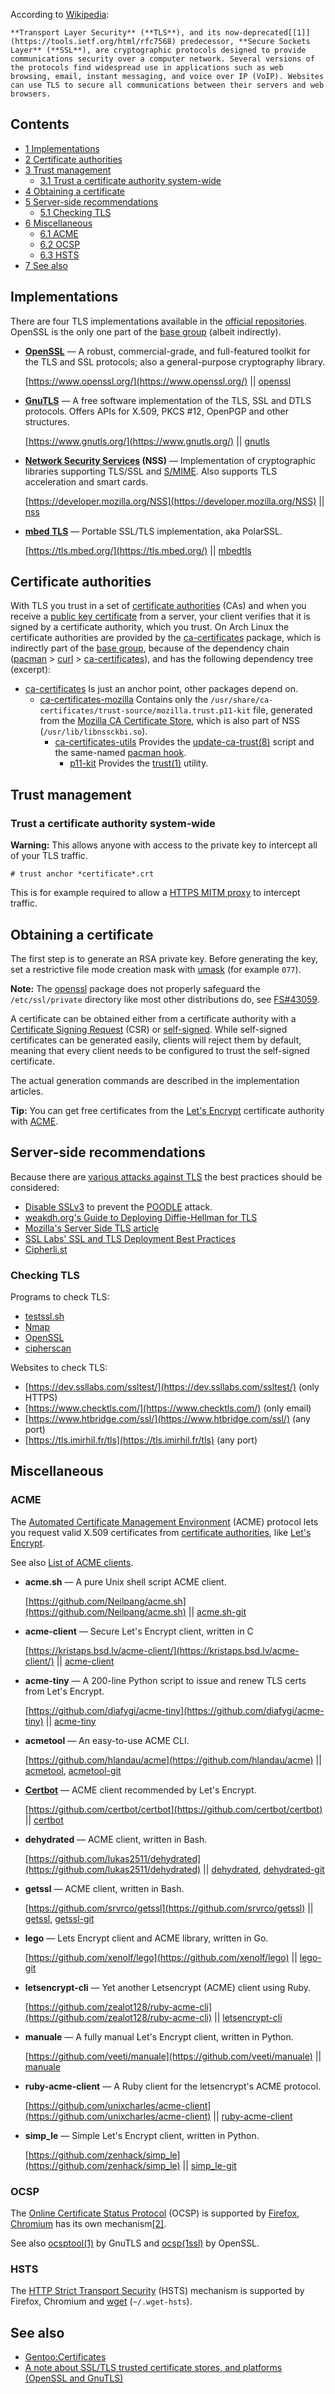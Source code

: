 According to [Wikipedia](https://en.wikipedia.org/wiki/Transport_Layer_Security "wikipedia:Transport Layer Security"):

	**Transport Layer Security** (**TLS**), and its now-deprecated[[1]](https://tools.ietf.org/html/rfc7568) predecessor, **Secure Sockets Layer** (**SSL**), are cryptographic protocols designed to provide communications security over a computer network. Several versions of the protocols find widespread use in applications such as web browsing, email, instant messaging, and voice over IP (VoIP). Websites can use TLS to secure all communications between their servers and web browsers.

## Contents

*   [1 Implementations](#Implementations)
*   [2 Certificate authorities](#Certificate_authorities)
*   [3 Trust management](#Trust_management)
    *   [3.1 Trust a certificate authority system-wide](#Trust_a_certificate_authority_system-wide)
*   [4 Obtaining a certificate](#Obtaining_a_certificate)
*   [5 Server-side recommendations](#Server-side_recommendations)
    *   [5.1 Checking TLS](#Checking_TLS)
*   [6 Miscellaneous](#Miscellaneous)
    *   [6.1 ACME](#ACME)
    *   [6.2 OCSP](#OCSP)
    *   [6.3 HSTS](#HSTS)
*   [7 See also](#See_also)

## Implementations

There are four TLS implementations available in the [official repositories](/index.php/Official_repositories "Official repositories"). OpenSSL is the only one part of the [base group](/index.php/Base_group "Base group") (albeit indirectly).

*   **[OpenSSL](/index.php/OpenSSL "OpenSSL")** — A robust, commercial-grade, and full-featured toolkit for the TLS and SSL protocols; also a general-purpose cryptography library.

	[https://www.openssl.org/](https://www.openssl.org/) || [openssl](https://www.archlinux.org/packages/?name=openssl)

*   **[GnuTLS](/index.php/GnuTLS "GnuTLS")** — A free software implementation of the TLS, SSL and DTLS protocols. Offers APIs for X.509, PKCS #12, OpenPGP and other structures.

	[https://www.gnutls.org/](https://www.gnutls.org/) || [gnutls](https://www.archlinux.org/packages/?name=gnutls)

*   **[Network Security Services](/index.php/Network_Security_Services "Network Security Services") (NSS)** — Implementation of cryptographic libraries supporting TLS/SSL and [S/MIME](https://en.wikipedia.org/wiki/S/MIME "wikipedia:S/MIME"). Also supports TLS acceleration and smart cards.

	[https://developer.mozilla.org/NSS](https://developer.mozilla.org/NSS) || [nss](https://www.archlinux.org/packages/?name=nss)

*   **[mbed TLS](/index.php/Mbed_TLS "Mbed TLS")** — Portable SSL/TLS implementation, aka PolarSSL.

	[https://tls.mbed.org/](https://tls.mbed.org/) || [mbedtls](https://www.archlinux.org/packages/?name=mbedtls)

## Certificate authorities

With TLS you trust in a set of [certificate authorities](https://en.wikipedia.org/wiki/Certificate_authority "wikipedia:Certificate authority") (CAs) and when you receive a [public key certificate](https://en.wikipedia.org/wiki/public_key_certificate "wikipedia:public key certificate") from a server, your client verifies that it is signed by a certificate authority, which you trust. On Arch Linux the certificate authorities are provided by the [ca-certificates](https://www.archlinux.org/packages/?name=ca-certificates) package, which is indirectly part of the [base group](/index.php/Base_group "Base group"), because of the dependency chain ([pacman](/index.php/Pacman "Pacman") > [curl](https://www.archlinux.org/packages/?name=curl) > [ca-certificates](https://www.archlinux.org/packages/?name=ca-certificates)), and has the following dependency tree (excerpt):

*   [ca-certificates](https://www.archlinux.org/packages/?name=ca-certificates)
    Is just an anchor point, other packages depend on.
    *   [ca-certificates-mozilla](https://www.archlinux.org/packages/?name=ca-certificates-mozilla)
        Contains only the `/usr/share/ca-certificates/trust-source/mozilla.trust.p11-kit` file, generated from the [Mozilla CA Certificate Store](https://www.mozilla.org/en-US/about/governance/policies/security-group/certs/), which is also part of NSS (`/usr/lib/libnssckbi.so`).
        *   [ca-certificates-utils](https://www.archlinux.org/packages/?name=ca-certificates-utils)
            Provides the [update-ca-trust(8)](https://jlk.fjfi.cvut.cz/arch/manpages/man/update-ca-trust.8) script and the same-named [pacman hook](/index.php/Pacman_hook "Pacman hook").
            *   [p11-kit](https://www.archlinux.org/packages/?name=p11-kit)
                Provides the [trust(1)](https://jlk.fjfi.cvut.cz/arch/manpages/man/trust.1) utility.

## Trust management

### Trust a certificate authority system-wide

**Warning:** This allows anyone with access to the private key to intercept all of your TLS traffic.

```
# trust anchor *certificate*.crt

```

This is for example required to allow a [HTTPS MITM proxy](/index.php/Proxy_server#HTTPS_MITM_proxies "Proxy server") to intercept traffic.

## Obtaining a certificate

The first step is to generate an RSA private key. Before generating the key, set a restrictive file mode creation mask with [umask](/index.php/Umask "Umask") (for example `077`).

**Note:** The [openssl](https://www.archlinux.org/packages/?name=openssl) package does not properly safeguard the `/etc/ssl/private` directory like most other distributions do, see [FS#43059](https://bugs.archlinux.org/task/43059).

A certificate can be obtained either from a certificate authority with a [Certificate Signing Request](https://en.wikipedia.org/wiki/Certificate_signing_request "wikipedia:Certificate signing request") (CSR) or [self-signed](https://en.wikipedia.org/wiki/Self-signed_certificate "wikipedia:Self-signed certificate"). While self-signed certificates can be generated easily, clients will reject them by default, meaning that every client needs to be configured to trust the self-signed certificate.

The actual generation commands are described in the implementation articles.

**Tip:** You can get free certificates from the [Let's Encrypt](https://letsencrypt.org/) certificate authority with [ACME](#ACME).

## Server-side recommendations

Because there are [various attacks against TLS](https://en.wikipedia.org/wiki/Transport_Layer_Security#Attacks_against_TLS.2FSSL "wikipedia:Transport Layer Security") the best practices should be considered:

*   [Disable SSLv3](https://disablessl3.com/) to prevent the [POODLE](https://en.wikipedia.org/wiki/POODLE "wikipedia:POODLE") attack.
*   [weakdh.org's Guide to Deploying Diffie-Hellman for TLS](https://weakdh.org/sysadmin.html)
*   [Mozilla's Server Side TLS article](https://wiki.mozilla.org/Security/Server_Side_TLS "mozillawiki:Security/Server Side TLS")
*   [SSL Labs' SSL and TLS Deployment Best Practices](https://github.com/ssllabs/research/wiki/SSL-and-TLS-Deployment-Best-Practices)
*   [Cipherli.st](https://cipherli.st/)

### Checking TLS

Programs to check TLS:

*   [testssl.sh](https://www.archlinux.org/packages/?name=testssl.sh)
*   [Nmap](/index.php/Nmap "Nmap")
*   [OpenSSL](/index.php/OpenSSL "OpenSSL")
*   [cipherscan](https://github.com/mozilla/cipherscan)

Websites to check TLS:

*   [https://dev.ssllabs.com/ssltest/](https://dev.ssllabs.com/ssltest/) (only HTTPS)
*   [https://www.checktls.com/](https://www.checktls.com/) (only email)
*   [https://www.htbridge.com/ssl/](https://www.htbridge.com/ssl/) (any port)
*   [https://tls.imirhil.fr/tls](https://tls.imirhil.fr/tls) (any port)

## Miscellaneous

### ACME

The [Automated Certificate Management Environment](https://en.wikipedia.org/wiki/Automated_Certificate_Management_Environment "wikipedia:Automated Certificate Management Environment") (ACME) protocol lets you request valid X.509 certificates from [certificate authorities](https://en.wikipedia.org/wiki/Certificate_authority "wikipedia:Certificate authority"), like [Let's Encrypt](https://letsencrypt.org/).

See also [List of ACME clients](https://letsencrypt.org/docs/client-options/).

*   **acme.sh** — A pure Unix shell script ACME client.

	[https://github.com/Neilpang/acme.sh](https://github.com/Neilpang/acme.sh) || [acme.sh-git](https://aur.archlinux.org/packages/acme.sh-git/)

*   **acme-client** — Secure Let's Encrypt client, written in C

	[https://kristaps.bsd.lv/acme-client/](https://kristaps.bsd.lv/acme-client/) || [acme-client](https://aur.archlinux.org/packages/acme-client/)

*   **acme-tiny** — A 200-line Python script to issue and renew TLS certs from Let's Encrypt.

	[https://github.com/diafygi/acme-tiny](https://github.com/diafygi/acme-tiny) || [acme-tiny](https://www.archlinux.org/packages/?name=acme-tiny)

*   **acmetool** — An easy-to-use ACME CLI.

	[https://github.com/hlandau/acme](https://github.com/hlandau/acme) || [acmetool](https://aur.archlinux.org/packages/acmetool/), [acmetool-git](https://aur.archlinux.org/packages/acmetool-git/)

*   **[Certbot](/index.php/Certbot "Certbot")** — ACME client recommended by Let's Encrypt.

	[https://github.com/certbot/certbot](https://github.com/certbot/certbot) || [certbot](https://www.archlinux.org/packages/?name=certbot)

*   **dehydrated** — ACME client, written in Bash.

	[https://github.com/lukas2511/dehydrated](https://github.com/lukas2511/dehydrated) || [dehydrated](https://aur.archlinux.org/packages/dehydrated/), [dehydrated-git](https://aur.archlinux.org/packages/dehydrated-git/)

*   **getssl** — ACME client, written in Bash.

	[https://github.com/srvrco/getssl](https://github.com/srvrco/getssl) || [getssl](https://aur.archlinux.org/packages/getssl/), [getssl-git](https://aur.archlinux.org/packages/getssl-git/)

*   **lego** — Lets Encrypt client and ACME library, written in Go.

	[https://github.com/xenolf/lego](https://github.com/xenolf/lego) || [lego-git](https://aur.archlinux.org/packages/lego-git/)

*   **letsencrypt-cli** — Yet another Letsencrypt (ACME) client using Ruby.

	[https://github.com/zealot128/ruby-acme-cli](https://github.com/zealot128/ruby-acme-cli) || [letsencrypt-cli](https://aur.archlinux.org/packages/letsencrypt-cli/)

*   **manuale** — A fully manual Let's Encrypt client, written in Python.

	[https://github.com/veeti/manuale](https://github.com/veeti/manuale) || [manuale](https://aur.archlinux.org/packages/manuale/)

*   **ruby-acme-client** — A Ruby client for the letsencrypt's ACME protocol.

	[https://github.com/unixcharles/acme-client](https://github.com/unixcharles/acme-client) || [ruby-acme-client](https://aur.archlinux.org/packages/ruby-acme-client/)

*   **simp_le** — Simple Let's Encrypt client, written in Python.

	[https://github.com/zenhack/simp_le](https://github.com/zenhack/simp_le) || [simp_le-git](https://aur.archlinux.org/packages/simp_le-git/)

### OCSP

The [Online Certificate Status Protocol](https://en.wikipedia.org/wiki/Online_Certificate_Status_Protocol "wikipedia:Online Certificate Status Protocol") (OCSP) is supported by [Firefox](/index.php/Firefox "Firefox"), [Chromium](/index.php/Chromium "Chromium") has its own mechanism[[2]](http://dev.chromium.org/Home/chromium-security/crlsets).

See also [ocsptool(1)](https://jlk.fjfi.cvut.cz/arch/manpages/man/ocsptool.1) by GnuTLS and [ocsp(1ssl)](https://jlk.fjfi.cvut.cz/arch/manpages/man/ocsp.1ssl) by OpenSSL.

### HSTS

The [HTTP Strict Transport Security](https://en.wikipedia.org/wiki/HTTP_Strict_Transport_Security "wikipedia:HTTP Strict Transport Security") (HSTS) mechanism is supported by Firefox, Chromium and [wget](/index.php/Wget "Wget") (`~/.wget-hsts`).

## See also

*   [Gentoo:Certificates](https://wiki.gentoo.org/wiki/Certificates "gentoo:Certificates")
*   [A note about SSL/TLS trusted certificate stores, and platforms (OpenSSL and GnuTLS)](https://www.happyassassin.net/2015/01/12/a-note-about-ssltls-trusted-certificate-stores-and-platforms/)